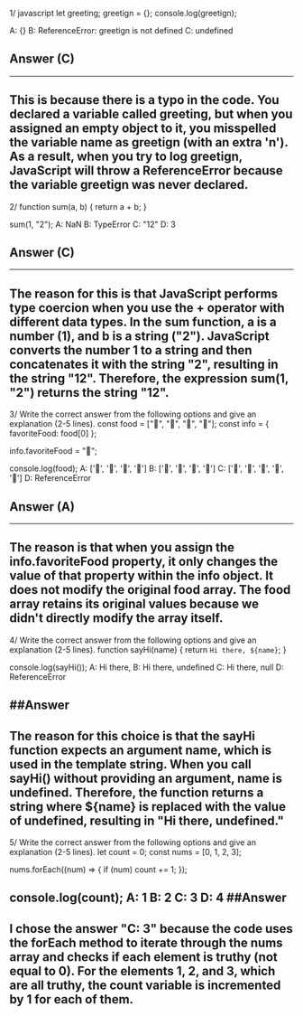1/
javascript
let greeting;
greetign = {};
console.log(greetign);

A: {}
B: ReferenceError: greetign is not defined
C: undefined

## Answer (C)
------------------------------------------
This is because there is a typo in the code. You declared a variable called greeting, but when you assigned an empty object to it, you misspelled the variable name as greetign (with an extra 'n'). As a result, when you try to log greetign, JavaScript will throw a ReferenceError because the variable greetign was never declared.
----------------------------------------------

2/
function sum(a, b) {
  return a + b;
}

sum(1, "2");
A: NaN
B: TypeError
C: "12"
D: 3

## Answer (C)
--------------------------------------------
The reason for this is that JavaScript performs type coercion when you use the + operator with different data types. In the sum function, a is a number (1), and b is a string ("2"). JavaScript converts the number 1 to a string and then concatenates it with the string "2", resulting in the string "12". Therefore, the expression sum(1, "2") returns the string "12".
--------------------------------------------


3/ Write the correct answer from the following options and give an explanation (2-5 lines).
const food = ["🍕", "🍫", "🥑", "🍔"];
const info = { favoriteFood: food[0] };

info.favoriteFood = "🍝";

console.log(food);
A: ['🍕', '🍫', '🥑', '🍔']
B: ['🍝', '🍫', '🥑', '🍔']
C: ['🍝', '🍕', '🍫', '🥑', '🍔']
D: ReferenceError
## Answer (A)
-------------------------------------------
The reason is that when you assign the info.favoriteFood property, it only changes the value of that property within the info object. It does not modify the original food array. The food array retains its original values because we didn't directly modify the array itself.
-------------------------------------------


4/ Write the correct answer from the following options and give an explanation (2-5 lines).
function sayHi(name) {
  return `Hi there, ${name}`;
}

console.log(sayHi());
A: Hi there,
B: Hi there, undefined
C: Hi there, null
D: ReferenceError

##Answer
-------------------------------------------
The reason for this choice is that the sayHi function expects an argument name, which is used in the template string. When you call sayHi() without providing an argument, name is undefined. Therefore, the function returns a string where ${name} is replaced with the value of undefined, resulting in "Hi there, undefined." 
-------------------------------------------

5/ Write the correct answer from the following options and give an explanation (2-5 lines).
let count = 0;
const nums = [0, 1, 2, 3];

nums.forEach((num) => {
  if (num) count += 1;
});

console.log(count);
A: 1
B: 2
C: 3
D: 4
##Answer
------------------------------------------
I chose the answer "C: 3" because the code uses the forEach method to iterate through the nums array and checks if each element is truthy (not equal to 0). For the elements 1, 2, and 3, which are all truthy, the count variable is incremented by 1 for each of them.
-----------------------------------------